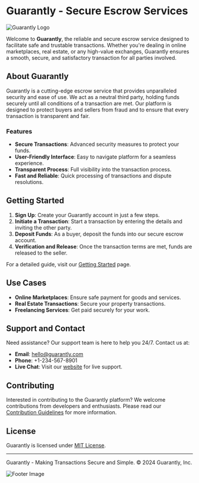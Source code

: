 # Guarantly - Secure Escrow Services

![Guarantly Logo](https://res.cloudinary.com/olayemii/image/upload/w_200,h_200/v1/guarantly/guarantly-logo) <!-- Replace with a link to your logo -->

Welcome to **Guarantly**, the reliable and secure escrow service designed to facilitate safe and trustable transactions. Whether you're dealing in online marketplaces, real estate, or any high-value exchanges, Guarantly ensures a smooth, secure, and satisfactory transaction for all parties involved.

## About Guarantly

Guarantly is a cutting-edge escrow service that provides unparalleled security and ease of use. We act as a neutral third party, holding funds securely until all conditions of a transaction are met. Our platform is designed to protect buyers and sellers from fraud and to ensure that every transaction is transparent and fair.

### Features

- **Secure Transactions**: Advanced security measures to protect your funds.
- **User-Friendly Interface**: Easy to navigate platform for a seamless experience.
- **Transparent Process**: Full visibility into the transaction process.
- **Fast and Reliable**: Quick processing of transactions and dispute resolutions.

## Getting Started

1. **Sign Up**: Create your Guarantly account in just a few steps.
2. **Initiate a Transaction**: Start a transaction by entering the details and inviting the other party.
3. **Deposit Funds**: As a buyer, deposit the funds into our secure escrow account.
4. **Verification and Release**: Once the transaction terms are met, funds are released to the seller.

For a detailed guide, visit our [Getting Started](link-to-guide) page.

## Use Cases

- **Online Marketplaces**: Ensure safe payment for goods and services.
- **Real Estate Transactions**: Secure your property transactions.
- **Freelancing Services**: Get paid securely for your work.

## Support and Contact

Need assistance? Our support team is here to help you 24/7. Contact us at:

- **Email**: hello@guarantly.com
- **Phone**: +1-234-567-8901
- **Live Chat**: Visit our [website](link-to-website) for live support.

## Contributing

Interested in contributing to the Guarantly platform? We welcome contributions from developers and enthusiasts. Please read our [Contribution Guidelines](link-to-guidelines) for more information.

## License

Guarantly is licensed under [MIT License](link-to-license).

---

Guarantly - Making Transactions Secure and Simple. © 2024 Guarantly, Inc.

![Footer Image](https://res.cloudinary.com/olayemii/image/upload/v1706212596/guarantly/guarantly-banner.png) <!-- Optional: Add a captivating footer image -->

